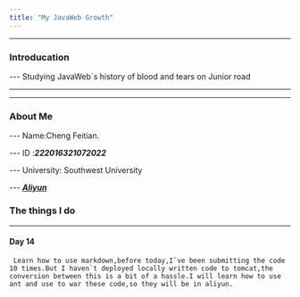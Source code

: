 ```yaml
---
title: "My JavaWeb Growth"
---
```

---
### Introducation

--- Studying JavaWeb`s history of blood and tears on Junior road

---
---
### About Me
--- Name:Cheng Feitian.

--- ID  :***222016321072022***

--- University: Southwest University

--- __*[Aliyun](http://120.79.133.21:8080/demo/login.jsp)*__
### The things I do
---
#### Day 14
	 Learn how to use markdown,before today,I`ve been submitting the code 10 times.But I haven`t deployed locally written code to tomcat,the conversion between this is a bit of a hassle.I will learn how to use ant and use to war these code,so they will be in aliyun.
